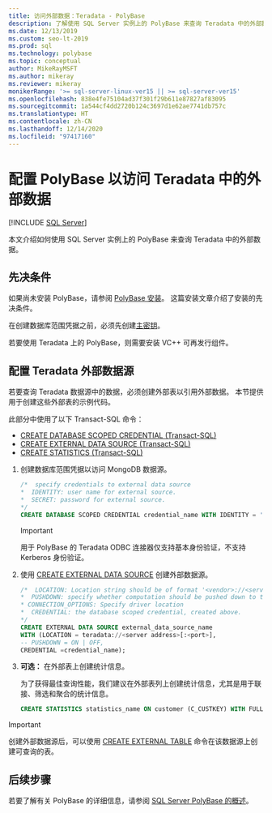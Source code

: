 ```yaml
---
title: 访问外部数据：Teradata - PolyBase
description: 了解使用 SQL Server 实例上的 PolyBase 来查询 Teradata 中的外部数据。 创建外部表以引用外部数据。
ms.date: 12/13/2019
ms.custom: seo-lt-2019
ms.prod: sql
ms.technology: polybase
ms.topic: conceptual
author: MikeRayMSFT
ms.author: mikeray
ms.reviewer: mikeray
monikerRange: '>= sql-server-linux-ver15 || >= sql-server-ver15'
ms.openlocfilehash: 838e4fe75104ad37f301f29b611e87827af83095
ms.sourcegitcommit: 1a544cf4dd2720b124c3697d1e62ae7741db757c
ms.translationtype: HT
ms.contentlocale: zh-CN
ms.lasthandoff: 12/14/2020
ms.locfileid: "97417160"
---
```

# <a name="configure-polybase-to-access-external-data-in-teradata"></a>配置 PolyBase 以访问 Teradata 中的外部数据

 [!INCLUDE [SQL Server](../../includes/applies-to-version/sqlserver.md)]

本文介绍如何使用 SQL Server 实例上的 PolyBase 来查询 Teradata 中的外部数据。

## <a name="prerequisites"></a>先决条件

如果尚未安装 PolyBase，请参阅 [PolyBase 安装](polybase-installation.md)。 这篇安装文章介绍了安装的先决条件。

在创建数据库范围凭据之前，必须先创建[主密钥](../../t-sql/statements/create-master-key-transact-sql.md)。 

若要使用 Teradata 上的 PolyBase，则需要安装 VC++ 可再发行组件。
 
## <a name="configure-a-teradata-external-data-source"></a>配置 Teradata 外部数据源

若要查询 Teradata 数据源中的数据，必须创建外部表以引用外部数据。 本节提供用于创建这些外部表的示例代码。 



此部分中使用了以下 Transact-SQL 命令：

- [CREATE DATABASE SCOPED CREDENTIAL (Transact-SQL)](../../t-sql/statements/create-database-scoped-credential-transact-sql.md)
- [CREATE EXTERNAL DATA SOURCE (Transact-SQL)](../../t-sql/statements/create-external-data-source-transact-sql.md) 
- [CREATE STATISTICS (Transact-SQL)](../../t-sql/statements/create-statistics-transact-sql.md)

1. 创建数据库范围凭据以访问 MongoDB 数据源。

    ```sql
    /*  specify credentials to external data source
    *  IDENTITY: user name for external source. 
    *  SECRET: password for external source.
    */
    CREATE DATABASE SCOPED CREDENTIAL credential_name WITH IDENTITY = 'username', Secret = 'password';
    ```

   > [!IMPORTANT] 
   > 用于 PolyBase 的 Teradata ODBC 连接器仅支持基本身份验证，不支持 Kerberos 身份验证。

1. 使用 [CREATE EXTERNAL DATA SOURCE](../../t-sql/statements/create-external-data-source-transact-sql.md) 创建外部数据源。

    ```sql
    /*  LOCATION: Location string should be of format '<vendor>://<server>[:<port>]'.
    *  PUSHDOWN: specify whether computation should be pushed down to the source. ON by default.
    * CONNECTION_OPTIONS: Specify driver location
    *  CREDENTIAL: the database scoped credential, created above.
    */  
    CREATE EXTERNAL DATA SOURCE external_data_source_name
    WITH (LOCATION = teradata://<server address>[:<port>],
    -- PUSHDOWN = ON | OFF,
    CREDENTIAL =credential_name);
    ```

1. **可选：** 在外部表上创建统计信息。

    为了获得最佳查询性能，我们建议在外部表列上创建统计信息，尤其是用于联接、筛选和聚合的统计信息。

    ```sql
    CREATE STATISTICS statistics_name ON customer (C_CUSTKEY) WITH FULLSCAN; 
    ```

>[!IMPORTANT] 
>创建外部数据源后，可以使用 [CREATE EXTERNAL TABLE](../../t-sql/statements/create-external-table-transact-sql.md) 命令在该数据源上创建可查询的表。

## <a name="next-steps"></a>后续步骤

若要了解有关 PolyBase 的详细信息，请参阅 [SQL Server PolyBase 的概述](polybase-guide.md)。
